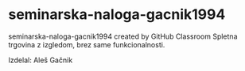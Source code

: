# seminarska-naloga-gacnik1994
seminarska-naloga-gacnik1994 created by GitHub Classroom
Spletna trgovina z izgledom, brez same funkcionalnosti.

Izdelal: Aleš Gačnik

